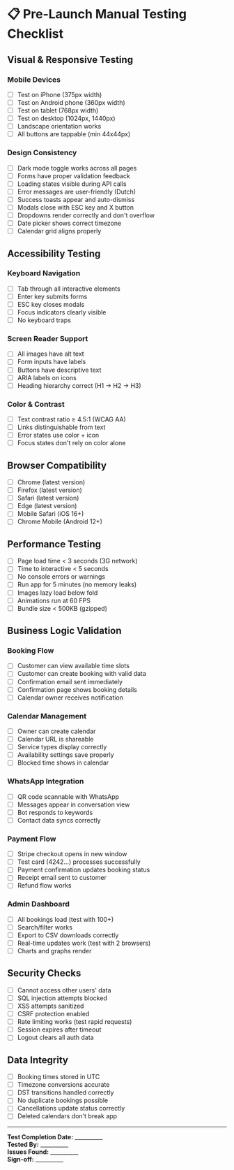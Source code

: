 # 📋 Pre-Launch Manual Testing Checklist

## Visual & Responsive Testing

### Mobile Devices
- [ ] Test on iPhone (375px width)
- [ ] Test on Android phone (360px width)
- [ ] Test on tablet (768px width)
- [ ] Test on desktop (1024px, 1440px)
- [ ] Landscape orientation works
- [ ] All buttons are tappable (min 44x44px)

### Design Consistency
- [ ] Dark mode toggle works across all pages
- [ ] Forms have proper validation feedback
- [ ] Loading states visible during API calls
- [ ] Error messages are user-friendly (Dutch)
- [ ] Success toasts appear and auto-dismiss
- [ ] Modals close with ESC key and X button
- [ ] Dropdowns render correctly and don't overflow
- [ ] Date picker shows correct timezone
- [ ] Calendar grid aligns properly

## Accessibility Testing

### Keyboard Navigation
- [ ] Tab through all interactive elements
- [ ] Enter key submits forms
- [ ] ESC key closes modals
- [ ] Focus indicators clearly visible
- [ ] No keyboard traps

### Screen Reader Support
- [ ] All images have alt text
- [ ] Form inputs have labels
- [ ] Buttons have descriptive text
- [ ] ARIA labels on icons
- [ ] Heading hierarchy correct (H1 → H2 → H3)

### Color & Contrast
- [ ] Text contrast ratio ≥ 4.5:1 (WCAG AA)
- [ ] Links distinguishable from text
- [ ] Error states use color + icon
- [ ] Focus states don't rely on color alone

## Browser Compatibility

- [ ] Chrome (latest version)
- [ ] Firefox (latest version)
- [ ] Safari (latest version)
- [ ] Edge (latest version)
- [ ] Mobile Safari (iOS 16+)
- [ ] Chrome Mobile (Android 12+)

## Performance Testing

- [ ] Page load time < 3 seconds (3G network)
- [ ] Time to interactive < 5 seconds
- [ ] No console errors or warnings
- [ ] Run app for 5 minutes (no memory leaks)
- [ ] Images lazy load below fold
- [ ] Animations run at 60 FPS
- [ ] Bundle size < 500KB (gzipped)

## Business Logic Validation

### Booking Flow
- [ ] Customer can view available time slots
- [ ] Customer can create booking with valid data
- [ ] Confirmation email sent immediately
- [ ] Confirmation page shows booking details
- [ ] Calendar owner receives notification

### Calendar Management
- [ ] Owner can create calendar
- [ ] Calendar URL is shareable
- [ ] Service types display correctly
- [ ] Availability settings save properly
- [ ] Blocked time shows in calendar

### WhatsApp Integration
- [ ] QR code scannable with WhatsApp
- [ ] Messages appear in conversation view
- [ ] Bot responds to keywords
- [ ] Contact data syncs correctly

### Payment Flow
- [ ] Stripe checkout opens in new window
- [ ] Test card (4242...) processes successfully
- [ ] Payment confirmation updates booking status
- [ ] Receipt email sent to customer
- [ ] Refund flow works

### Admin Dashboard
- [ ] All bookings load (test with 100+)
- [ ] Search/filter works
- [ ] Export to CSV downloads correctly
- [ ] Real-time updates work (test with 2 browsers)
- [ ] Charts and graphs render

## Security Checks

- [ ] Cannot access other users' data
- [ ] SQL injection attempts blocked
- [ ] XSS attempts sanitized
- [ ] CSRF protection enabled
- [ ] Rate limiting works (test rapid requests)
- [ ] Session expires after timeout
- [ ] Logout clears all auth data

## Data Integrity

- [ ] Booking times stored in UTC
- [ ] Timezone conversions accurate
- [ ] DST transitions handled correctly
- [ ] No duplicate bookings possible
- [ ] Cancellations update status correctly
- [ ] Deleted calendars don't break app

---

**Test Completion Date:** __________  
**Tested By:** __________  
**Issues Found:** __________  
**Sign-off:** __________

